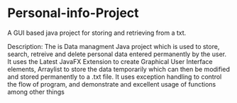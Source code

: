 # Personal-info-Project
A GUI based java project for storing and retrieving from a txt. 

Description: 
The is Data managment Java project which is used to store, search, retreive and delete personal data entered permanently by the user.
It uses the Latest JavaFX Extension to create Graphical User Interface elements, Arraylist to store the data temporarily which can then be modified
and stored permanently to a .txt file. It uses exception handling to control the flow of program, and demonstrate and excellent usage of functions among 
other things
